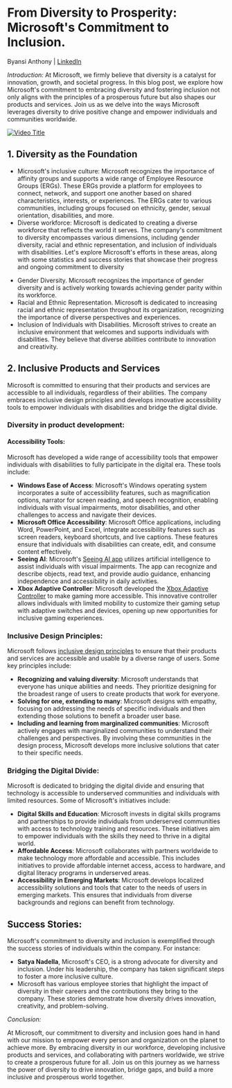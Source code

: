 # From Diversity to Prosperity: Microsoft's Commitment to Inclusion.

Byansi Anthony | [LinkedIn](https://www.linkedin.com/in/byansi-anthony-7a027222a/)

*Introduction:*
At Microsoft, we firmly believe that diversity is a catalyst for innovation, growth, and societal progress. In this blog post, we explore how Microsoft's commitment to embracing diversity and fostering inclusion not only aligns with the principles of a prosperous future but also shapes our products and services. Join us as we delve into the ways Microsoft leverages diversity to drive positive change and empower individuals and communities worldwide.

[![Video Title](https://img.youtube.com/vi/-nGaDdfLXNg/maxresdefault.jpg)](https://www.youtube.com/watch?v=-nGaDdfLXNg)



## 1. Diversity as the Foundation

- Microsoft's inclusive culture: Microsoft recognizes the importance of affinity groups and supports a wide range of Employee Resource Groups (ERGs). These ERGs provide a platform for employees to connect, network, and support one another based on shared characteristics, interests, or experiences. The ERGs cater to various communities, including groups focused on ethnicity, gender, sexual orientation, disabilities, and more.
- Diverse workforce: Microsoft is dedicated to creating a diverse workforce that reflects the world it serves. The company's commitment to diversity encompasses various dimensions, including gender diversity, racial and ethnic representation, and inclusion of individuals with disabilities. Let's explore Microsoft's efforts in these areas, along with some statistics and success stories that showcase their progress and ongoing commitment to diversity

* Gender Diversity. Microsoft recognizes the importance of gender diversity and is actively working towards achieving gender parity within its workforce.
* Racial and Ethnic Representation. Microsoft is dedicated to increasing racial and ethnic representation throughout its organization, recognizing the importance of diverse perspectives and experiences.
* Inclusion of Individuals with Disabilities. Microsoft strives to create an inclusive environment that welcomes and supports individuals with disabilities. They believe that diverse abilities contribute to innovation and creativity.


## 2. Inclusive Products and Services

Microsoft is committed to ensuring that their products and services are accessible to all individuals, regardless of their abilities. The company embraces inclusive design principles and develops innovative accessibility tools to empower individuals with disabilities and bridge the digital divide. 

### Diversity in product development: 

#### Accessibility Tools:

Microsoft has developed a wide range of accessibility tools that empower individuals with disabilities to fully participate in the digital era. These tools include:

- **Windows Ease of Access**: Microsoft's Windows operating system incorporates a suite of accessibility features, such as magnification options, narrator for screen reading, and speech recognition, enabling individuals with visual impairments, motor disabilities, and other challenges to access and navigate their devices.
- **Microsoft Office Accessibility**: Microsoft Office applications, including Word, PowerPoint, and Excel, integrate accessibility features such as screen readers, keyboard shortcuts, and live captions. These features ensure that individuals with disabilities can create, edit, and consume content effectively.
- **Seeing AI**: Microsoft's [Seeing AI app](https://www.microsoft.com/en-us/ai/seeing-ai) utilizes artificial intelligence to assist individuals with visual impairments. The app can recognize and describe objects, read text, and provide audio guidance, enhancing independence and accessibility in daily activities.
- **Xbox Adaptive Controller**: Microsoft developed the [Xbox Adaptive Controller](https://www.microsoft.com/en-us/d/xbox-adaptive-controller/8nsdbhz1n3d8) to make gaming more accessible. This innovative controller allows individuals with limited mobility to customize their gaming setup with adaptive switches and devices, opening up new opportunities for inclusive gaming experiences.

### Inclusive Design Principles:

Microsoft follows [inclusive design principles](https://www.microsoft.com/design/inclusive/) to ensure that their products and services are accessible and usable by a diverse range of users. Some key principles include:

- **Recognizing and valuing diversity**: Microsoft understands that everyone has unique abilities and needs. They prioritize designing for the broadest range of users to create products that work for everyone.
- **Solving for one, extending to many**: Microsoft designs with empathy, focusing on addressing the needs of specific individuals and then extending those solutions to benefit a broader user base.
- **Including and learning from marginalized communities**: Microsoft actively engages with marginalized communities to understand their challenges and perspectives. By involving these communities in the design process, Microsoft develops more inclusive solutions that cater to their specific needs.

### Bridging the Digital Divide:

Microsoft is dedicated to bridging the digital divide and ensuring that technology is accessible to underserved communities and individuals with limited resources. Some of Microsoft's initiatives include:

- **Digital Skills and Education**: Microsoft invests in digital skills programs and partnerships to provide individuals from underserved communities with access to technology training and resources. These initiatives aim to empower individuals with the skills they need to thrive in a digital world.
- **Affordable Access**: Microsoft collaborates with partners worldwide to make technology more affordable and accessible. This includes initiatives to provide affordable internet access, access to hardware, and digital literacy programs in underserved areas.
- **Accessibility in Emerging Markets**: Microsoft develops localized accessibility solutions and tools that cater to the needs of users in emerging markets. This ensures that individuals from diverse backgrounds and regions can benefit from technology.

## Success Stories:

Microsoft's commitment to diversity and inclusion is exemplified through the success stories of individuals within the company. For instance:

- **Satya Nadella**, Microsoft's CEO, is a strong advocate for diversity and inclusion. Under his leadership, the company has taken significant steps to foster a more inclusive culture.
- Microsoft has various employee stories that highlight the impact of diversity in their careers and the contributions they bring to the company. These stories demonstrate how diversity drives innovation, creativity, and problem-solving.



*Conclusion:*

At Microsoft, our commitment to diversity and inclusion goes hand in hand with our mission to empower every person and organization on the planet to achieve more. By embracing diversity in our workforce, developing inclusive products and services, and collaborating with partners worldwide, we strive to create a prosperous future for all. Join us on this journey as we harness the power of diversity to drive innovation, bridge gaps, and build a more inclusive and prosperous world together.
